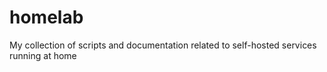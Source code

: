 # homelab
My collection of scripts and documentation related to self-hosted services running at home
